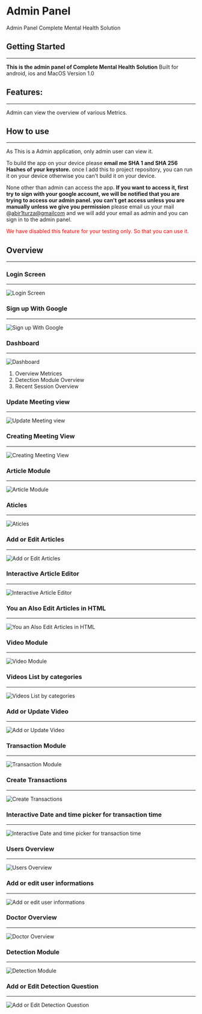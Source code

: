 # Admin Panel

Admin Panel Complete Mental Health Solution

## Getting Started

---

**This is the admin panel of Complete Mental Health Solution**
Built for android, ios and MacOS
Version 1.0


## Features:

---

Admin can view the overview of various Metrics.

## How to use

---

As This is a Admin application, only admin user can view it.

To build the app on your device please **email me SHA 1 and SHA 256 Hashes of your keystore.**
once I add this to project repository, you can run it on your device otherwise you can't build it on your device.

None other than admin can access the app. **If you want to access it,
first try to sign with your google account, we will be notified that you are trying to access our admin panel.
 you can't get access unless you are manually unless we give you permission**
 please email us your mail @<abir1turza@gmailcom> and we will add your email as admin and you can sign in to the admin panel.

 <span style="color:red">We have disabled this feature for your testing only. So that you can use it.</span>

 ## Overview

---

 ### Login Screen

---

![Login Screen](./readme/1.png)

 ### Sign up With Google

---

![Sign up With Google](./readme/2.png)

 ### Dashboard

---

![Dashboard](./readme/3.png)

1. Overview Metrices
2. Detection Module Overview
3. Recent Session Overview
 
 ### Update Meeting view

---

![Update Meeting view](./readme/4.png)

 ### Creating Meeting View

---

![Creating Meeting View](./readme/5.png)

 ### Article Module

---

![Article Module](./readme/6.png)

 ### Aticles

---

![Aticles](./readme/7.png)

 ### Add or Edit Articles

---

![Add or Edit Articles](./readme/8.png)

 ### Interactive Article Editor

---

![Interactive Article Editor](./readme/9.png)

 ### You an Also Edit Articles in HTML

---

![You an Also Edit Articles in HTML](./readme/10.png)

 ### Video Module

---

![Video Module](./readme/11.png)

 ### Videos List by categories

---

![Videos List by categories](./readme/12.png)

 ### Add or Update Video

---

![Add or Update Video](./readme/13.png)

 ### Transaction Module

---

![Transaction Module](./readme/14.png)

 ### Create Transactions

---

![Create Transactions](./readme/15.png)

 ### Interactive Date and time picker for transaction time

---

![Interactive Date and time picker for transaction time](./readme/16.png)

 ### Users Overview

---

![Users Overview](./readme/17.png)

 ### Add or edit user informations

---

![Add or edit user informations](./readme/18.png)

 ### Doctor Overview

---

![Doctor Overview](./readme/19.png)

 ### Detection Module

---

![Detection Module](./readme/20.png)

 ### Add or Edit Detection Question

---

![Add or Edit Detection Question](./readme/21.png)





